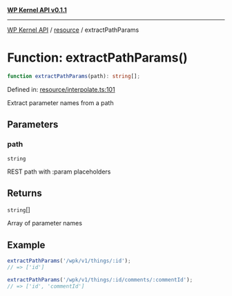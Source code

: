 [**WP Kernel API v0.1.1**](../../README.md)

---

[WP Kernel API](../../README.md) / [resource](../README.md) / extractPathParams

# Function: extractPathParams()

```ts
function extractPathParams(path): string[];
```

Defined in: [resource/interpolate.ts:101](https://github.com/theGeekist/wp-kernel/blob/main/packages/kernel/src/resource/interpolate.ts#L101)

Extract parameter names from a path

## Parameters

### path

`string`

REST path with :param placeholders

## Returns

`string`[]

Array of parameter names

## Example

```ts
extractPathParams('/wpk/v1/things/:id');
// => ['id']

extractPathParams('/wpk/v1/things/:id/comments/:commentId');
// => ['id', 'commentId']
```
